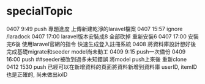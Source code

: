 # specialTopic
0407 9:49 push 專題進度 上傳新建乾淨的laravel檔案
0407 15:57 ignore /laradock
0407 17:00 laravel版本安裝成8 全部砍掉 重新安裝6
0407 17:00 安裝完6後 使用laravel官網的指令 快速生成登入註冊系統
0408 將資料庫設計想好後 完成基礎migrate和seeder model尚未動工
0409 9:15 push一次備份
0409 16:00 push ##seeder被改到過多未知錯誤 將model push上來後 重新clone
0412 1530 push 已經可以在新增資料的頁面將資料新增到資料庫 userID, itemID也是正確的, 尚未做出ioID



